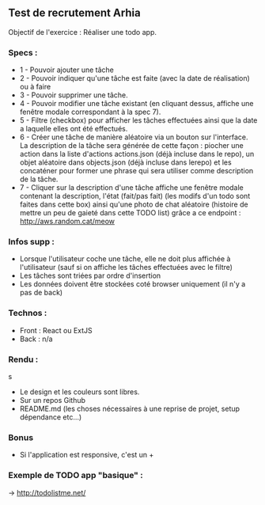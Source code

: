 ## Test de recrutement Arhia

Objectif de l'exercice : Réaliser une todo app.

### Specs :

  - 1 - Pouvoir ajouter une tâche
  -  2 - Pouvoir indiquer qu'une tâche est faite (avec la date de réalisation) ou à faire
  -  3 - Pouvoir supprimer une tâche.
  -  4 - Pouvoir modifier une tâche existant (en cliquant dessus, affiche une fenêtre modale correspondant à la spec 7).
  -  5 - Filtre (checkbox) pour afficher les tâches effectuées ainsi que la date a laquelle elles ont été effectués.
  -  6 - Créer une tâche de manière aléatoire via un bouton sur l'interface. La description de la tâche sera générée de cette façon : piocher une action dans la liste d'actions actions.json (déjà incluse dans le repo), un objet aléatoire dans objects.json (déjà incluse dans lerepo) et les concaténer pour former une phrase qui sera utiliser comme description de la tâche.
  -  7 - Cliquer sur la description d'une tâche affiche une fenêtre modale contenant la description, l'état (fait/pas fait) (les modifs d'un todo sont faites dans cette box) ainsi qu'une photo de chat aléatoire (histoire de mettre un peu de gaieté dans cette TODO list) grâce a ce endpoint : http://aws.random.cat/meow

### Infos supp :

- Lorsque l'utilisateur coche une tâche, elle ne doit plus affichée à l'utilisateur (sauf si on affiche les tâches effectuées avec le filtre)
- Les tâches sont triées par ordre d'insertion
- Les données doivent être stockées coté browser uniquement (il n'y a pas de back)

### Technos :

- Front :  React ou ExtJS
- Back : n/a

### Rendu :
s
- Le design et les couleurs sont libres.
- Sur un repos Github
- README.md (les choses nécessaires à une reprise de projet, setup dépendance etc...)

### Bonus

- Si l'application est responsive, c'est un +

### Exemple de TODO app "basique" :

-> http://todolistme.net/